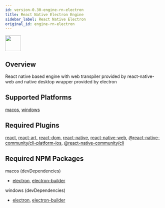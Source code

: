 ```yaml
---
id: version-0.30-engine-rn-electron
title: React Native Electron Engine
sidebar_label: React Native Electron
original_id: engine-rn-electron
---
```


<img src="https://renative.org/img/ic_engine.png" width=50 height=50 />

<!--AUTO_GENERATED_START-->


## Overview

React native based engine with web transpiler provided by react-native-web and native desktop wrapper provided by electron

## Supported Platforms

[macos](platform-macos.md), [windows](platform-windows.md)

## Required Plugins

[react](plugins#react), [react-art](plugins#react-art), [react-dom](plugins#react-dom), [react-native](plugins#react-native), [react-native-web](plugins#react-native-web), [@react-native-community/cli-platform-ios](plugins#react-native-communitycli-platform-ios), [@react-native-community/cli](plugins#react-native-communitycli)

## Required NPM Packages

macos (devDependencies)
  - [electron](https://www.npmjs.com/package/electron), [electron-builder](https://www.npmjs.com/package/electron-builder)


windows (devDependencies)
  - [electron](https://www.npmjs.com/package/electron), [electron-builder](https://www.npmjs.com/package/electron-builder)





<!--AUTO_GENERATED_END-->
